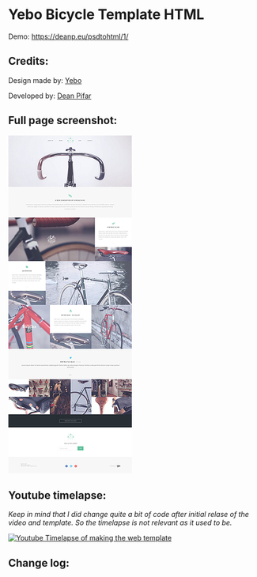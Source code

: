 # Yebo Bicycle Template HTML

Demo: https://deanp.eu/psdtohtml/1/

## Credits:

Design made by: [Yebo](http://market.yebocreative.com/work/bicycle-free-onepage-psd-template-by-yebo/)

Developed by: [Dean Pifar](https://deanp.eu)

## Full page screenshot:

![Fullpage screenshot](/webscreen.jpg)

## Youtube timelapse:

*Keep in mind that I did change quite a bit of code after initial relase of the video and template. So the timelapse is not relevant as it used to be.*

[![Youtube Timelapse of making the web template](http://img.youtube.com/vi/EaHsu1Oxv2U/0.jpg)](https://www.youtube.com/watch?v=EaHsu1Oxv2U)

## Change log:
